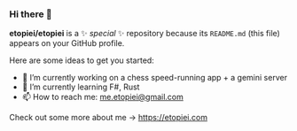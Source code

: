 ### Hi there 👋

**etopiei/etopiei** is a ✨ _special_ ✨ repository because its `README.md` (this file) appears on your GitHub profile.

Here are some ideas to get you started:

- 🔭 I’m currently working on a chess speed-running app + a gemini server
- 🌱 I’m currently learning F#, Rust
- 📫 How to reach me: me.etopiei@gmail.com

Check out some more about me -> https://etopiei.com
